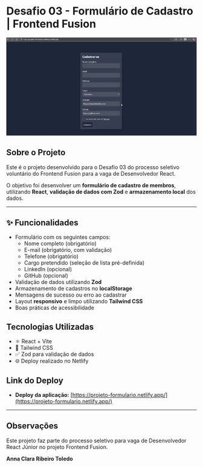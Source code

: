 # Desafio 03 - Formulário de Cadastro | Frontend Fusion

<p align="center">
  <img src="https://github.com/annatld/midias/raw/main/FormulariodeCadastrodeMembros.gif" alt="Formulário de Cadastro" />
</p>

## Sobre o Projeto

Este é o projeto desenvolvido para o Desafio 03 do processo seletivo voluntário do Frontend Fusion para a vaga de Desenvolvedor React.

O objetivo foi desenvolver um **formulário de cadastro de membros**, utilizando **React**, **validação de dados com Zod** e **armazenamento local** dos dados.

---

## ✨ Funcionalidades

- Formulário com os seguintes campos:
  - Nome completo (obrigatório) 
  - E-mail (obrigatório, com validação) 
  - Telefone (obrigatório) 
  - Cargo pretendido (seleção de lista pré-definida) 
  - LinkedIn (opcional) 
  - GitHub (opcional) 
- Validação de dados utilizando **Zod** 
- Armazenamento de cadastros no **localStorage**
- Mensagens de sucesso ou erro ao cadastrar 
- Layout **responsivo** e limpo utilizando **Tailwind CSS** 
- Boas práticas de acessibilidade

## Tecnologias Utilizadas

- ⚛️ React + Vite
- 🎨 Tailwind CSS
- ✅ Zod para validação de dados
- 🌐 Deploy realizado no Netlify

## Link do Deploy

- **Deploy da aplicação:** [https://projeto-formulario.netlify.app/](https://projeto-formulario.netlify.app/)

---

## Observações

Este projeto faz parte do processo seletivo para vaga de Desenvolvedor React Júnior no projeto Frontend Fusion.

**Anna Clara Ribeiro Toledo**
